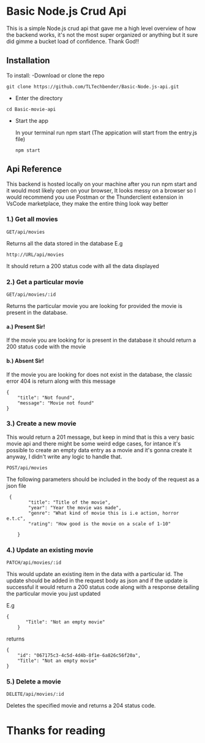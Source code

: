 # Basic Node.js Crud Api
This is a simple Node.js crud api that  gave me a high level overview of how the backend works, it's not the most super organized or anything but it sure did gimme a bucket load of confidence.
Thank God!!

## Installation
 To install:
 -Download or clone the repo
 ```
git clone https://github.com/TLTechbender/Basic-Node.js-api.git
 ```

- Enter the directory 
```
cd Basic-movie-api
```
- Start the app
  
  In your terminal run npm start
  (The appication will start from the entry.js file)

  ```
  npm start
  ```
 ## Api Reference
This backend is hosted locally on your machine after you run npm start and it would most likely open on your browser, It looks messy on a browser so I would recommend you use Postman or the Thunderclient extension in VsCode marketplace, they make the entire thing look way better
 ### 1.) Get all movies
 ```
 GET/api/movies
 ```
Returns all the data stored in the database E.g

```
http://URL/api/movies
```

It should return a 200 status code with all the data displayed


### 2.) Get a particular movie

```
GET/api/movies/:id
```

Returns the particular movie you are looking for provided the movie is present in the database.

#### a.) Present Sir!
If the movie you are looking for is present in the database it should return a 200 status code with the movie

#### b.) Absent Sir!

If the movie you are looking for does not exist in the database, the classic error 404 is return along with this message
```
{
    "title": "Not found",
    "message": "Movie not found"
}
```

### 3.) Create a new movie

This would return a 201 message, but keep in mind that is this a very basic movie api and there might be some weird edge cases, for intance it's possible to create an empty data entry as a movie and it's gonna create it anyway, I didn't write any logic to handle that.

```
POST/api/movies
```

The following parameters should be included in the body of the request as a json file

```
 {
        "title": "Title of the movie",
        "year": "Year the movie was made",
        "genre": "What kind of movie this is i.e action, horror e.t.c",
        "rating": "How good is the movie on a scale of 1-10"
        
    }
```
### 4.) Update an existing movie

```
PATCH/api/movies/:id
```
This would update an existing item in the data with a particular id. The update should be added in the request body as json and if the update is successful it would return a 200 status code along with a response detailing the particular movie you just updated

E.g

```
{
       "Title": "Not an empty movie"
    }
```

returns 

```
{
    "id": "067175c3-4c5d-4d4b-8f1e-6a826c56f20a",
    "Title": "Not an empty movie"
}
```


### 5.) Delete a movie

```
DELETE/api/movies/:id
```
Deletes the specified movie and returns a 204 status code.



# Thanks for reading